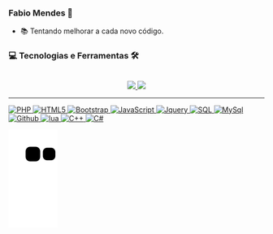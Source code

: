 ### Fabio Mendes 👋

- 📚 Tentando melhorar a cada novo código.

<!-- - 💻 
- ⚡ 

### Connect with me:

[<img align="left" alt="Gildson | LinkedIn" width="22px" src="https://cdn.jsdelivr.net/npm/simple-icons@v3/icons/linkedin.svg" />](https://www.linkedin.com/in/gildson-aguiar-9373a6126//)
[<img align="left" alt="Gildson | Instagram" width="22px" src="https://cdn.jsdelivr.net/npm/simple-icons@v3/icons/instagram.svg" />](https://www.instagram.com/Gildson/)

<br />
-->

### 💻 Tecnologias e Ferramentas 🛠️
<br />
<div align="center">
  <a href="https://github.com/Fabio-MR">
  <img height="180em" src="https://github-readme-stats.vercel.app/api?username=Fabio-MR&show_icons=true&theme=dracula&include_all_commits=true&count_private=true"/>
  <img height="180em" src="https://github-readme-stats.vercel.app/api/top-langs/?username=Fabio-MR&layout=compact&langs_count=7&theme=dracula"/>
</div>

<hr/>
 
![PHP](https://img.shields.io/badge/PHP-777BB4?style=for-the-badge&logo=php&logoColor=white)
![HTML5](https://img.shields.io/badge/HTML5-E34F26?style=for-the-badge&logo=html5&logoColor=white)
![Bootstrap](https://img.shields.io/badge/Bootstrap-563D7C?style=for-the-badge&logo=bootstrap&logoColor=white)
![JavaScript](https://img.shields.io/badge/JavaScript-F7DF1E?style=for-the-badge&logo=javascript&logoColor=black)
![Jquery](https://img.shields.io/badge/jQuery-0769AD?style=for-the-badge&logo=jquery&logoColor=white)
![SQL](https://img.shields.io/badge/Microsoft_SQL_Server-CC2927?style=for-the-badge&logo=microsoft-sql-server&logoColor=whitel)
![MySql](https://img.shields.io/badge/MySQL-00000F?style=for-the-badge&logo=mysql&logoColor=white)
![Github](https://img.shields.io/badge/GitHub-100000?style=for-the-badge&logo=github&logoColor=white)
![lua](https://img.shields.io/badge/Lua-2C2D72?style=for-the-badge&logo=lua&logoColor=white)
![C++](https://img.shields.io/badge/C%2B%2B-00599C?style=for-the-badge&logo=c%2B%2B&logoColor=white)
![C#](https://img.shields.io/badge/C%23-239120?style=for-the-badge&logo=c-sharp&logoColor=white)

![Snake animation](https://github.com/rafaballerini/rafaballerini/blob/output/github-contribution-grid-snake.svg)
<!--
**Fabio-MR/Fabio-MR** is a ✨ _special_ ✨ repository because its `README.md` (this file) appears on your GitHub profile.

Here are some ideas to get you started:

- 🔭 I’m currently working on ...
- 🌱 I’m currently learning ...
- 👯 I’m looking to collaborate on ...
- 🤔 I’m looking for help with ...
- 💬 Ask me about ...
- 📫 How to reach me: ...
- 😄 Pronouns: ...
- ⚡ Fun fact: ...
-->
